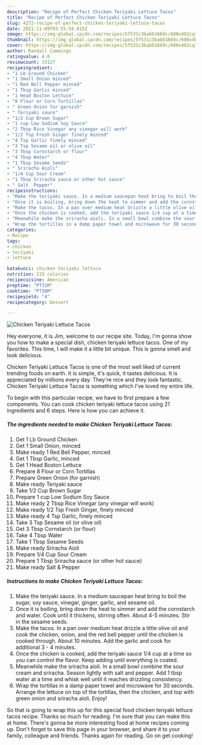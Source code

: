 ```yaml
---
description: "Recipe of Perfect Chicken Teriyaki Lettuce Tacos"
title: "Recipe of Perfect Chicken Teriyaki Lettuce Tacos"
slug: 4272-recipe-of-perfect-chicken-teriyaki-lettuce-tacos
date: 2021-11-09T03:55:54.815Z
image: https://img-global.cpcdn.com/recipes/5f531c3babb1669c/680x482cq70/chicken-teriyaki-lettuce-tacos-recipe-main-photo.jpg
thumbnail: https://img-global.cpcdn.com/recipes/5f531c3babb1669c/680x482cq70/chicken-teriyaki-lettuce-tacos-recipe-main-photo.jpg
cover: https://img-global.cpcdn.com/recipes/5f531c3babb1669c/680x482cq70/chicken-teriyaki-lettuce-tacos-recipe-main-photo.jpg
author: Randall Cummings
ratingvalue: 4.6
reviewcount: 33127
recipeingredient:
- "1 Lb Ground Chicken"
- "1 Small Onion minced"
- "1 Red Bell Pepper minced"
- "1 Tbsp Garlic minced"
- "1 Head Boston Lettuce"
- "8 Flour or Corn Tortillas"
- " Green Onion for garnish"
- " Teriyaki sauce"
- "1/2 Cup Brown Sugar"
- "1 cup Low Sodium Soy Sauce"
- "2 Tbsp Rice Vinegar any vinegar will work"
- "1/2 Tsp Fresh Ginger finely minced"
- "4 Tsp Garlic finely minced"
- "3 Tsp Sesame oil or olive oil"
- "3 Tbsp Cornstarch or flour"
- "4 Tbsp Water"
- "1 Tbsp Sesame Seeds"
- " Sriracha Aioli"
- "1/4 Cup Sour Cream"
- "1 Tbsp Sriracha sauce or other hot sauce"
- " Salt  Pepper"
recipeinstructions:
- "Make the teriyaki sauce. In a medium saucepan heat bring to boil the sugar, soy sauce, vinegar, ginger, garlic, and sesame oil."
- "Once it is boiling, bring down the heat to simmer and add the cornstarch and water. Cook until it thickens, stirring often. About 4-5 minutes. Stir in the sesame seeds."
- "Make the tacos. In a pan over medium heat drizzle a little olive oil and cook the chicken, onion, and the red bell pepper until the chicken is cooked through. About 10 minutes. Add the garlic and cook for additional 3 - 4 minutes."
- "Once the chicken is cooked, add the teriyaki sauce 1/4 cup at a time so you can control the flavor. Keep adding until everything is coated."
- "Meanwhile make the sriracha aioli. In a small bowl combine the sour cream and sriracha. Season lightly with salt and pepper. Add 1 tbsp water at a time and whisk well until it reaches drizzling consistency."
- "Wrap the tortillas in a damp paper towel and microwave for 30 seconds. Arrange the lettuce on top of the tortillas, then the chicken, and top with green onion and sriracha aioli. Enjoy!"
categories:
- Recipe
tags:
- chicken
- teriyaki
- lettuce

katakunci: chicken teriyaki lettuce 
nutrition: 233 calories
recipecuisine: American
preptime: "PT31M"
cooktime: "PT38M"
recipeyield: "4"
recipecategory: Dessert

---
```



![Chicken Teriyaki Lettuce Tacos](https://img-global.cpcdn.com/recipes/5f531c3babb1669c/680x482cq70/chicken-teriyaki-lettuce-tacos-recipe-main-photo.jpg)

Hey everyone, it is Jim, welcome to our recipe site. Today, I'm gonna show you how to make a special dish, chicken teriyaki lettuce tacos. One of my favorites. This time, I will make it a little bit unique. This is gonna smell and look delicious.



Chicken Teriyaki Lettuce Tacos is one of the most well liked of current trending foods on earth. It is simple, it's quick, it tastes delicious. It is appreciated by millions every day. They're nice and they look fantastic. Chicken Teriyaki Lettuce Tacos is something which I've loved my entire life.


To begin with this particular recipe, we have to first prepare a few components. You can cook chicken teriyaki lettuce tacos using 21 ingredients and 6 steps. Here is how you can achieve it.

<!--inarticleads1-->

##### The ingredients needed to make Chicken Teriyaki Lettuce Tacos:

1. Get 1 Lb Ground Chicken
1. Get 1 Small Onion, minced
1. Make ready 1 Red Bell Pepper, minced
1. Get 1 Tbsp Garlic, minced
1. Get 1 Head Boston Lettuce
1. Prepare 8 Flour or Corn Tortillas
1. Prepare  Green Onion (for garnish)
1. Make ready  Teriyaki sauce
1. Take 1/2 Cup Brown Sugar
1. Prepare 1 cup Low Sodium Soy Sauce
1. Make ready 2 Tbsp Rice Vinegar (any vinegar will work)
1. Make ready 1/2 Tsp Fresh Ginger, finely minced
1. Make ready 4 Tsp Garlic, finely minced
1. Take 3 Tsp Sesame oil (or olive oil)
1. Get 3 Tbsp Cornstarch (or flour)
1. Take 4 Tbsp Water
1. Take 1 Tbsp Sesame Seeds
1. Make ready  Sriracha Aioli
1. Prepare 1/4 Cup Sour Cream
1. Prepare 1 Tbsp Sriracha sauce (or other hot sauce)
1. Make ready  Salt &amp; Pepper




<!--inarticleads2-->

##### Instructions to make Chicken Teriyaki Lettuce Tacos:

1. Make the teriyaki sauce. In a medium saucepan heat bring to boil the sugar, soy sauce, vinegar, ginger, garlic, and sesame oil.
1. Once it is boiling, bring down the heat to simmer and add the cornstarch and water. Cook until it thickens, stirring often. About 4-5 minutes. Stir in the sesame seeds.
1. Make the tacos. In a pan over medium heat drizzle a little olive oil and cook the chicken, onion, and the red bell pepper until the chicken is cooked through. About 10 minutes. Add the garlic and cook for additional 3 - 4 minutes.
1. Once the chicken is cooked, add the teriyaki sauce 1/4 cup at a time so you can control the flavor. Keep adding until everything is coated.
1. Meanwhile make the sriracha aioli. In a small bowl combine the sour cream and sriracha. Season lightly with salt and pepper. Add 1 tbsp water at a time and whisk well until it reaches drizzling consistency.
1. Wrap the tortillas in a damp paper towel and microwave for 30 seconds. Arrange the lettuce on top of the tortillas, then the chicken, and top with green onion and sriracha aioli. Enjoy!




So that is going to wrap this up for this special food chicken teriyaki lettuce tacos recipe. Thanks so much for reading. I'm sure that you can make this at home. There's gonna be more interesting food at home recipes coming up. Don't forget to save this page in your browser, and share it to your family, colleague and friends. Thanks again for reading. Go on get cooking!
